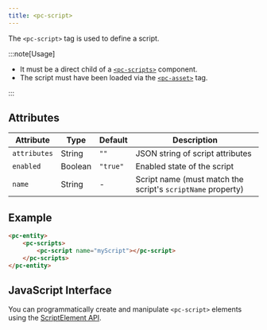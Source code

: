 ```yaml
---
title: <pc-script>
---
```


The `<pc-script>` tag is used to define a script.

:::note[Usage]

* It must be a direct child of a [`<pc-scripts>`](../pc-scripts) component.
* The script must have been loaded via the [`<pc-asset>`](../pc-asset) tag.

:::

## Attributes

<div className="attribute-table">

| Attribute | Type | Default | Description |
| --- | --- | --- | --- |
| `attributes` | String | `""` | JSON string of script attributes |
| `enabled` | Boolean | `"true"` | Enabled state of the script |
| `name` | String | - | Script name (must match the script's `scriptName` property) |

</div>

## Example

```html
<pc-entity>
    <pc-scripts>
        <pc-script name="myScript"></pc-script>
    </pc-scripts>
</pc-entity>
```

## JavaScript Interface

You can programmatically create and manipulate `<pc-script>` elements using the [ScriptElement API](https://api.playcanvas.com/web-components/classes/ScriptElement.html).
